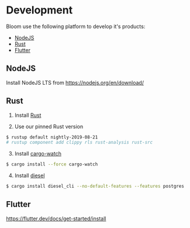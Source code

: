 # Development

Bloom use the following platform to develop it's products:
* [NodeJS](#nodejs)
* [Rust](#rust)
* [Flutter](#flutter)


## NodeJS

Install NodeJS LTS from https://nodejs.org/en/download/

<!-- ```sh
$ cd webapp
$ echo 'VUE_APP_API_BASE_URL=http://0.0.0.0:8000/api' > .env.local
$ make install
$ make dev
``` -->

## Rust

1. Install [Rust](https://rustup.rs/)

2. Use our pinned Rust version
```sh
$ rustup default nightly-2019-08-21
# rustup component add clippy rls rust-analysis rust-src
```

3. Install [cargo-watch](https://github.com/passcod/cargo-watch)
```sh
$ cargo install --force cargo-watch
```

4. Install [diesel](http://diesel.rs/)
```sh
$ cargo install diesel_cli --no-default-features --features postgres
```

<!-- 5. Launch a PostgreSQL database
```sh
$ docker run -d -e POSTGRES_USER=[USER_TO_CHANGE] -e POSTGRES_DB=[DB_TO_CHANGE] -e POSTGRES_PASSWORD=[PASSWORD_TO_CHANGE] -p 5432:5432 postgres:11
```

6. Edit `bloom.sane` with correct values
```sh
$ cd server
$ cp bloom.template.sane bloom.sane
# edit bloom.sane
$ cat bloom.sane
rust_env = "development"
host = "http://localhost:8080"
port = 8000

database = {
    url = "postgres://USER:PASSWORD@127.0.0.1:5432/DATABASE?sslmode=disable"
}

aws = {
    secret_access_key = "[XXX]",
    access_key_id = "[XXX]",
    region = "[XXX]",
}

s3 = {
    bucket = "[XXX]",
    base_url = "https://s3.REGION.amazonaws.com",
}

sentry = {
    server_url = "[XXX]" # optional
}

phaser = {
    # cryptographically secure random string of at least 65 characters
    secret = "[XXX]",
}

bitflow = {
    # cryptographically secure random string of at least 65 characters
    secret = "[XXX]",
}

smtp = {
    port = 587,
    # in development, host, username and password can be left as empty strings: ""
    # if empty, emails will be printed in the console
    host = "[XXX]",
    username = "[XXX]",
    password = "[XXX]",
}

stripe = {
    public_key = "[XXX]",
    secret_key = "[XXX]",
}

blacklists = {
    email_domains = [
        "assets/disposable_email_domains.txt",
    ],
    passwords = [
        "assets/common_passwords_200.txt",
    ]
}

disabled = [] # optional, you can disable service like disabled = ["phaser", "bitflow"]
```

7. Run migrations
```sh
# still in server/
$ export DATABASE_URL=XXX # previously set in bloom.sane
$ diesel migration run
```

8. Run development server
```sh
# still in server/
$ make dev
``` -->


## Flutter

https://flutter.dev/docs/get-started/install
